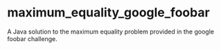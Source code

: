 # maximum_equality_google_foobar
A Java solution to the maximum equality problem provided in the google foobar challenge. 
